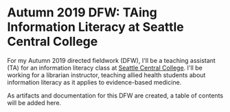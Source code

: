 # Autumn 2019 DFW: TAing Information Literacy at Seattle Central College
For my Autumn 2019 directed fieldwork (DFW), I'll be a teaching assistant (TA) for an information literacy class at [Seattle Central College](https://seattlecentral.edu). I'll be working for a librarian instructor, teaching allied health students about information literacy as it applies to evidence-based medicine. 

As artifacts and documentation for this DFW are created, a table of contents will be added here.
